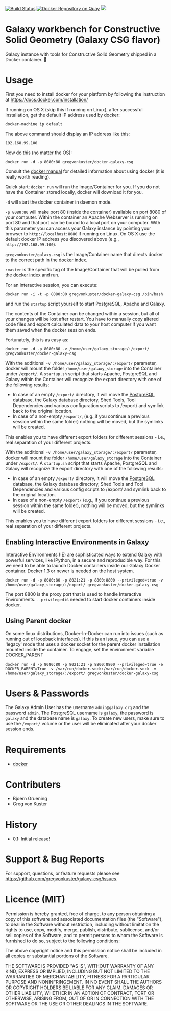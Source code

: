 [![Build Status](https://travis-ci.org/gregvonkuster/docker-galaxy-csg.svg?branch=master)](https://travis-ci.org/gregvonkuster/docker-galaxy-csg)
[![Docker Repository on Quay](https://quay.io/repository/gregvonkuster/galaxy-csg/status "Docker Repository on Quay")](https://quay.io/repository/gregvonkuster/galaxy-csg)
[![](https://images.microbadger.com/badges/image/gregvonkuster/docker-galaxy-csg.svg)](https://microbadger.com/images/gregvonkuster/docker-galaxy-csg "Get your own image badge on microbadger.com")

Galaxy workbench for Constructive Solid Geometry (Galaxy CSG flavor)
====================================================================

Galaxy instance with tools for Constructive Solid Geometry shipped in a Docker container. :whale:

Usage
=====

First you need to install docker for your platform by following the instruction at https://docs.docker.com/installation/

If running on OS X (skip this if running on Linux), after successful installation, get the default IP address used by docker:

``docker-machine ip default``

The above command should display an IP address like this:

``192.168.99.100``

Now do this (no matter the OS):

``docker run -d -p 8080:80 gregvonkuster/docker-galaxy-csg``

Consult the [docker manual](http://docs.docker.io/) for detailed information about using docker (it is really worth reading).

Quick start:
``docker run`` will run the Image/Container for you. If you do not have the Container stored locally, docker will download it for you.

``-d`` will start the docker container in daemon mode.

``-p 8080:80`` will make port 80 (inside the container) available on port 8080 of your computer.  Within the container an Apache Webserver
is running on port 80 and that port can be bound to a local port on your computer.  With this parameter you can access your Galaxy
instance by pointing your browser to ``http://localhost:8080`` if running on Linux.  On OS X use the default docker IP address you
discovered above (e.g., ``http://192.168.99.100``).

``gregvonkuster/galaxy-csg`` is the Image/Container name that directs docker to the correct path in the
[docker index](https://index.docker.io/u/gregvonkuster/galaxy-csg/).

``:master`` is the specific tag of the Image/Container that will be pulled from the [docker index](https://index.docker.io/u/gregvonkuster/galaxy-csg/) and run.

For an interactive session, you can execute:

``docker run -i -t -p 8080:80 gregvonkuster/docker-galaxy-csg /bin/bash``

and run the ``` startup ``` script yourself to start PostgreSQL, Apache and Galaxy.

The contents of the Container can be changed within a session, but all of your changes will be lost after restart.  You have to manually copy altered code files and export calculated data to your host computer if you want them saved when the docker session ends.

Fortunately, this is as easy as:

``docker run -d -p 8080:80 -v /home/user/galaxy_storage/:/export/ gregvonkuster/docker-galaxy-csg``

With the additional ``-v /home/user/galaxy_storage/:/export/`` parameter, docker will mount the folder ``/home/user/galaxy_storage`` into the Container under ``/export/``. A ``startup.sh`` script that starts Apache, PostgreSQL and Galaxy within the Container will recognize the export directory with one of the following results:

  - In case of an empty ``/export/`` directory, it will move the [PostgreSQL](http://www.postgresql.org/) database, the Galaxy database directory, Shed Tools, Tool Dependencies and various configuration scripts to /export/ and symlink back to the original location.
  - In case of a non-empty ``/export/``, (e.g.,if you continue a previous session within the same folder) nothing will be moved, but the symlinks will be created.

This enables you to have different export folders for different sessions - i.e., real separation of your different projects.


With the additional ``-v /home/user/galaxy_storage/:/export/`` parameter, docker will mount the folder ``/home/user/galaxy_storage``
into the Container under ``/export/``. A ``startup.sh`` script that starts Apache, PostgreSQL and Galaxy will recognize the export
directory with one of the following results:

  - In case of an empty ``/export/`` directory, it will move the [PostgreSQL](http://www.postgresql.org/) database, the Galaxy database directory, Shed Tools and Tool Dependencies and various config scripts to /export/ and symlink back to the original location.
  - In case of a non-empty ``/export/`` (e.g., if you continue a previous session within the same folder), nothing will be moved, but the symlinks will be created.

This enables you to have different export folders for different sessions - i.e., real separation of your different projects.

Enabling Interactive Environments in Galaxy
-------------------------------------------

Interactive Environments (IE) are sophisticated ways to extend Galaxy with powerful services, like IPython, in a secure and reproducible way.
For this we need to be able to launch Docker containers inside our Galaxy Docker container. Docker 1.3 or newer is needed on the host system.

``docker run -d -p 8080:80 -p 8021:21 -p 8800:8800 --privileged=true -v /home/user/galaxy_storage/:/export/ gregvonkuster/docker-galaxy-csg``

The port 8800 is the proxy port that is used to handle Interactive Environments. ``--privileged`` is needed to start docker containers inside docker.

Using Parent docker
-------------------
On some linux distributions, Docker-In-Docker can run into issues (such as running out of loopback interfaces). If this is an issue,
you can use a 'legacy' mode that uses a docker socket for the parent docker installation mounted inside the container. To engage, set the 
environment variable DOCKER_PARENT

``docker run -d -p 8080:80 -p 8021:21 -p 8800:8800 --privileged=true -e DOCKER_PARENT=True -v /var/run/docker.sock:/var/run/docker.sock -v /home/user/galaxy_storage/:/export/ gregvonkuster/docker-galaxy-csg``

Users & Passwords
================

The Galaxy Admin User has the username ``admin@galaxy.org`` and the password ``admin``.
The PostgreSQL username is ``galaxy``, the password is ``galaxy`` and the database name is ``galaxy``.
To create new users, make sure to use the ``/export/`` volume or the user will be eliminated after your docker session ends.

Requirements
============

- [docker](https://docs.docker.com/installation/)

Contributers
============

 - Bjoern Gruening
 - Greg von Kuster

History
=======

 - 0.1: Initial release!

Support & Bug Reports
=====================

For support, questions, or feature requests please see https://github.com/gregvonkuster/galaxy-csg/issues.

Licence (MIT)
=============

Permission is hereby granted, free of charge, to any person obtaining a copy
of this software and associated documentation files (the "Software"), to deal
in the Software without restriction, including without limitation the rights
to use, copy, modify, merge, publish, distribute, sublicense, and/or sell
copies of the Software, and to permit persons to whom the Software is
furnished to do so, subject to the following conditions:

The above copyright notice and this permission notice shall be included in
all copies or substantial portions of the Software.

THE SOFTWARE IS PROVIDED "AS IS", WITHOUT WARRANTY OF ANY KIND, EXPRESS OR
IMPLIED, INCLUDING BUT NOT LIMITED TO THE WARRANTIES OF MERCHANTABILITY,
FITNESS FOR A PARTICULAR PURPOSE AND NONINFRINGEMENT. IN NO EVENT SHALL THE
AUTHORS OR COPYRIGHT HOLDERS BE LIABLE FOR ANY CLAIM, DAMAGES OR OTHER
LIABILITY, WHETHER IN AN ACTION OF CONTRACT, TORT OR OTHERWISE, ARISING FROM,
OUT OF OR IN CONNECTION WITH THE SOFTWARE OR THE USE OR OTHER DEALINGS IN
THE SOFTWARE.
